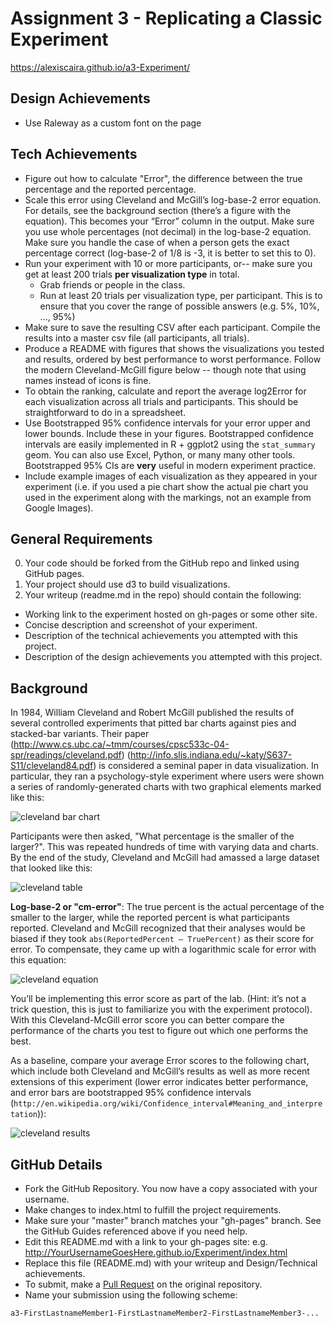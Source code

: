 # Assignment 3 - Replicating a Classic Experiment

https://alexiscaira.github.io/a3-Experiment/

## Design Achievements

- Use Raleway as a custom font on the page

## Tech Achievements

- Figure out how to calculate "Error", the difference between the true percentage and the reported percentage.
- Scale this error using Cleveland and McGill’s log-base-2 error equation. For details, see the background section (there’s a figure with the equation). This becomes your “Error” column in the output. Make sure you use whole percentages (not decimal) in the log-base-2 equation. Make sure you handle the case of when a person gets the exact percentage correct (log-base-2 of 1/8 is -3, it is better to set this to 0).
- Run your experiment with 10 or more participants, or-- make sure you get at least 200 trials **per visualization type** in total.
  - Grab friends or people in the class.
  - Run at least 20 trials per visualization type, per participant. This is to ensure that you cover the range of possible answers (e.g. 5%, 10%, ..., 95%)
- Make sure to save the resulting CSV after each participant. Compile the results into a master csv file (all participants, all trials).
- Produce a README with figures that shows the visualizations you tested and results, ordered by best performance to worst performance. Follow the modern Cleveland-McGill figure below -- though note that using names instead of icons is fine.
- To obtain the ranking, calculate and report the average log2Error for each visualization across all trials and participants. This should be straightforward to do in a spreadsheet.
- Use Bootstrapped 95\% confidence intervals for your error upper and lower bounds. Include these in your figures. Bootstrapped confidence intervals are easily implemented in R + ggplot2 using the `stat_summary` geom. You can also use Excel, Python, or many many other tools. Bootstrapped 95% CIs are **very** useful in modern experiment practice.
- Include example images of each visualization as they appeared in your experiment (i.e. if you used a pie chart show the actual pie chart you used in the experiment along with the markings, not an example from Google Images).

## General Requirements

0. Your code should be forked from the GitHub repo and linked using GitHub pages.
1. Your project should use d3 to build visualizations.
2. Your writeup (readme.md in the repo) should contain the following:

- Working link to the experiment hosted on gh-pages or some other site.
- Concise description and screenshot of your experiment.
- Description of the technical achievements you attempted with this project.
- Description of the design achievements you attempted with this project.

## Background

In 1984, William Cleveland and Robert McGill published the results of several controlled experiments that pitted bar charts against pies and stacked-bar variants.
Their paper (http://www.cs.ubc.ca/~tmm/courses/cpsc533c-04-spr/readings/cleveland.pdf) (http://info.slis.indiana.edu/~katy/S637-S11/cleveland84.pdf) is considered a seminal paper in data visualization.
In particular, they ran a psychology-style experiment where users were shown a series of randomly-generated charts with two graphical elements marked like this:

![cleveland bar chart](img/cleveland-bar.png)

Participants were then asked, "What percentage is the smaller of the larger?".
This was repeated hundreds of time with varying data and charts.
By the end of the study, Cleveland and McGill had amassed a large dataset that looked like this:

![cleveland table](img/cleveland-table.png)

**Log-base-2 or "cm-error"**: The true percent is the actual percentage of the smaller to the larger, while the reported percent is what participants reported.
Cleveland and McGill recognized that their analyses would be biased if they took `abs(ReportedPercent – TruePercent)` as their score for error.
To compensate, they came up with a logarithmic scale for error with this equation:

![cleveland equation](img/cleveland-equation.png)

You’ll be implementing this error score as part of the lab.
(Hint: it’s not a trick question, this is just to familiarize you with the experiment protocol).
With this Cleveland-McGill error score you can better compare the performance of the charts you test to figure out which one performs the best.

As a baseline, compare your average Error scores to the following chart, which include both Cleveland and McGill’s results as well as more recent extensions of this experiment (lower error indicates better performance, and error bars are bootstrapped 95% confidence intervals (`http://en.wikipedia.org/wiki/Confidence_interval#Meaning_and_interpretation`)):

![cleveland results](img/cleveland-results.png)

## GitHub Details

- Fork the GitHub Repository. You now have a copy associated with your username.
- Make changes to index.html to fulfill the project requirements.
- Make sure your "master" branch matches your "gh-pages" branch. See the GitHub Guides referenced above if you need help.
- Edit this README.md with a link to your gh-pages site: e.g. http://YourUsernameGoesHere.github.io/Experiment/index.html
- Replace this file (README.md) with your writeup and Design/Technical achievements.
- To submit, make a [Pull Request](https://help.github.com/articles/using-pull-requests/) on the original repository.
- Name your submission using the following scheme:

```
a3-FirstLastnameMember1-FirstLastnameMember2-FirstLastnameMember3-...
```
